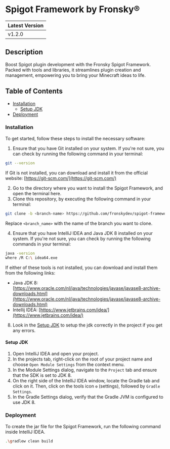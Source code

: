 # Spigot Framework by Fronsky®

| Latest Version |
|----------------|
| v1.2.0         |

## Description

Boost Spigot plugin development with the Fronsky Spigot Framework. Packed with tools and libraries, it streamlines plugin creation and management, empowering you to bring your Minecraft ideas to life.

## Table of Contents

- [Installation](#installation)
    - [Setup JDK](#setup-jdk)
- [Deployment](#deployment)

### Installation

To get started, follow these steps to install the necessary software:

1. Ensure that you have Git installed on your system. If you're not sure, you can check by running the following command in your terminal:

  ```bash
  git --version
  ```

If Git is not installed, you can download and install it from the official website: [https://git-scm.com/](https://git-scm.com/)

2. Go to the directory where you want to install the Spigot Framework, and open the terminal here.
3. Clone this repository, by executing the following command in your terminal:

  ```bash
  git clone -b <branch-name> https://github.com/fronskydev/spigot-framework.git
  ```

Replace `<branch_name>` with the name of the branch you want to clone.

4. Ensure that you have IntelliJ IDEA and Java JDK 8 installed on your system. If you're not sure, you can check by running the following commands in your terminal:

  ```bash
  java -version
  where /R C:\ idea64.exe
  ```

If either of these tools is not installed, you can download and install them from the following links:

* Java JDK 8: [https://www.oracle.com/nl/java/technologies/javase/javase8-archive-downloads.html](https://www.oracle.com/nl/java/technologies/javase/javase8-archive-downloads.html)
* Intellij IDEA: [https://www.jetbrains.com/idea/](https://www.jetbrains.com/idea/)

8. Look in the [Setup JDK](#setup-jdk) to setup the jdk correctly in the project if you get any errors.

#### Setup JDK

1. Open IntelliJ IDEA and open your project.
2. In the projects tab, right-click on the root of your project name and choose `Open Module Settings` from the context menu.
3. In the Module Settings dialog, navigate to the `Project` tab and ensure that the SDK is set to JDK 8.
4. On the right side of the IntelliJ IDEA window, locate the Gradle tab and click on it. Then, click on the tools icon `⚙️` (settings), followed by `Gradle Settings`.
5. In the Gradle Settings dialog, verify that the Gradle JVM is configured to use JDK 8.

### Deployment

To create the jar file for the Spigot Framework, run the following command inside IntelliJ IDEA.

```bash
.\gradlew clean build
```
